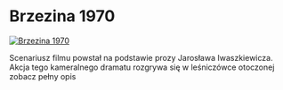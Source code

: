 Brzezina 1970 
=============
[![Brzezina 1970 ](http://vidos.pl/images/player.gif)](http://vidos.pl/brzezina-1970)

 Scenariusz filmu powstał na podstawie prozy Jarosława Iwaszkiewicza. Akcja tego kameralnego dramatu rozgrywa się w leśniczówce otoczonej zobacz pełny opis
